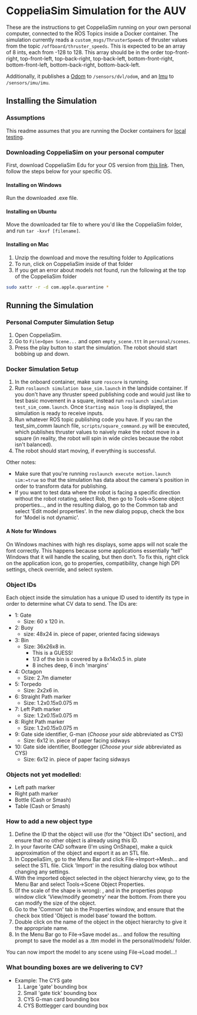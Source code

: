 # CoppeliaSim Simulation for the AUV
These are the instructions to get CoppeliaSim running on your own personal computer, connected to the ROS Topics inside a Docker container. The simulation currently reads a `custom_msgs/ThrusterSpeeds` of thruster values from the topic `/offboard/thruster_speeds`. This is expected to be an array of 8 ints, each from -128 to 128. This array should be in the order top-front-right, top-front-left, top-back-right, top-back-left, bottom-front-right, bottom-front-left, bottom-back-right, bottom-back-left.

Additionally, it publishes a [Odom](http://docs.ros.org/en/noetic/api/nav_msgs/html/msg/Odometry.html) to `/sensors/dvl/odom`, and an [Imu](http://docs.ros.org/noetic/api/sensor_msgs/html/msg/Imu.html) to `/sensors/imu/imu`.

## Installing the Simulation
### Assumptions
This readme assumes that you are running the Docker containers for [local testing](https://github.com/DukeRobotics/robosub-ros#local-testing).


### Downloading CoppeliaSim on your personal computer
First, download CoppeliaSim Edu for your OS version from [this link](https://coppeliarobotics.com/downloads). Then, follow the steps below for your specific OS.
#### Installing on Windows
Run the downloaded .exe file.

#### Installing on Ubuntu
Move the downloaded tar file to where you'd like the CoppeliaSim folder, and run `tar -kxvf [filename]`.

#### Installing on Mac
1. Unzip the download and move the resulting folder to Applications
2. To run, click on CoppeliaSim inside of that folder
3. If you get an error about models not found, run the following at the top of the CoppeliaSim folder
```bash
sudo xattr -r -d com.apple.quarantine *
```

## Running the Simulation

### Personal Computer Simulation Setup
1. Open CoppeliaSim.
2. Go to `File>Open Scene...` and open `empty_scene.ttt` in `personal/scenes`.
3. Press the play button to start the simulation. The robot should start bobbing up and down.

### Docker Simulation Setup
1. In the onboard container, make sure `roscore` is running.
2. Run `roslaunch simulation base_sim.launch` in the landside container. If you don't have any thruster speed publishing code and would just like to test basic movement in a square, instead run `roslaunch simulation test_sim_comm.launch`. Once `Starting main loop` is displayed, the simulation is ready to receive inputs.
3. Run whatever ROS topic publishing code you have. If you ran the test_sim_comm launch file, `scripts/square_command.py` will be executed, which publishes thruster values to naively make the robot move in a square (in reality, the robot will spin in wide circles because the robot isn't balanced).
4. The robot should start moving, if everything is successful.

Other notes:
- Make sure that you're running `roslaunch execute motion.launch sim:=true` so
that the simulation has data about the camera's position in order to transform
data for publishing.
- If you want to test data where the robot is facing a specific direction without
the robot rotating, select Rob, then go to Tools->Scene object properties...,
and in the resulting dialog, go to the Common tab and select 'Edit model properties'.
In the new dialog popup, check the box for 'Model is not dynamic'.

#### A Note for Windows
On Windows machines with high res displays, some apps will not scale the font correctly. This happens because some applications essentially “tell” Windows that it will handle the scaling, but then don’t. To fix this, right click on the application icon, go to properties, compatibility, change high DPI settings, check override, and select system.

### Object IDs
Each object inside the simulation has a unique ID used to identify its type in order to determine what 
CV data to send. The IDs are:
- 1: Gate
    - Size: 60 x 120 in.
- 2: Buoy
    - size: 48x24 in. piece of paper, oriented facing sideways
- 3: Bin
    - Size: 36x26x8 in.
        - This is a GUESS!
        - 1/3 of the bin is covered by a 8x14x0.5 in. plate
        - 8 inches deep, 6 inch 'margins'
- 4: Octagon
    - Size: 2.7m diameter
- 5: Torpedo
    - Size: 2x2x6 in.
- 6: Straight Path marker
    - Size: 1.2x0.15x0.075 m
- 7: Left Path marker
    - Size: 1.2x0.15x0.075 m
- 8: Right Path marker
    - Size: 1.2x0.15x0.075 m
- 9: Gate side identifier, G-man (*Choose your side* abbreviated as CYS)
    - Size: 6x12 in. piece of paper facing sidways
- 10: Gate side identifier, Bootlegger (*Choose your side* abbreviated as CYS)
    - Size: 6x12 in. piece of paper facing sidways

### Objects not yet modelled:
- Left path marker
- Right path marker
- Bottle (Cash or Smash)
- Table (Cash or Smash)

### How to add a new object type
1. Define the ID that the object will use (for the "Object IDs" section), and 
ensure that no other object is already using this ID.
2. In your favorite CAD software (I'm using OnShape), make a quick approximation
of the object and export it as an STL file.
3. In CoppeliaSim, go to the Menu Bar and click File->Import->Mesh... and select the STL file. Click
'Import' in the resulting dialog box wtihout changing any settings.
4. With the imported object selected in the object hierarchy view,
 go to the Menu Bar and select Tools->Scene Object Properties.
5. (If the scale of the shape is wrong): , and in the properties popup window click 'View/modify geometry' near the bottom. From there you can modify the size of the object.
6. Go to the 'Common' tab in the Properties window, and ensure that the check
box titled 'Object is model base' toward the bottom.
7. Double click on the name of the object in the object hierarchy to give
it the appropriate name.
8. In the Menu Bar go to File->Save model as... and follow the resulting prompt
to save the model as a .ttm model in the personal/models/ folder.

You can now import the model to any scene using File->Load model...!

### What bounding boxes are we delivering to CV?
- Example: The CYS gate
    1. Large 'gate' bounding box
    2. Small 'gate tick' bounding box
    3. CYS G-man card bounding box
    4. CYS Bottlegger card bounding box
